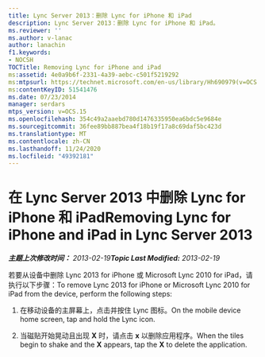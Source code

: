 ```yaml
---
title: Lync Server 2013：删除 Lync for iPhone 和 iPad
description: Lync Server 2013：删除 Lync for iPhone 和 iPad。
ms.reviewer: ''
ms.author: v-lanac
author: lanachin
f1.keywords:
- NOCSH
TOCTitle: Removing Lync for iPhone and iPad
ms:assetid: 4e0a9b6f-2331-4a39-aebc-c501f5219292
ms:mtpsurl: https://technet.microsoft.com/en-us/library/Hh690979(v=OCS.15)
ms:contentKeyID: 51541476
ms.date: 07/23/2014
manager: serdars
mtps_version: v=OCS.15
ms.openlocfilehash: 354c49a2aaebd780d1476335950ea6bdc5e9684e
ms.sourcegitcommit: 36fee89bb887bea4f18b19f17a8c69daf5bc423d
ms.translationtype: MT
ms.contentlocale: zh-CN
ms.lasthandoff: 11/24/2020
ms.locfileid: "49392181"
---
```

# <a name="removing-lync-for-iphone-and-ipad-in-lync-server-2013"></a><span data-ttu-id="8f2e6-103">在 Lync Server 2013 中删除 Lync for iPhone 和 iPad</span><span class="sxs-lookup"><span data-stu-id="8f2e6-103">Removing Lync for iPhone and iPad in Lync Server 2013</span></span>

<div data-xmlns="http://www.w3.org/1999/xhtml">

<div class="topic" data-xmlns="http://www.w3.org/1999/xhtml" data-msxsl="urn:schemas-microsoft-com:xslt" data-cs="https://msdn.microsoft.com/">

<div data-asp="https://msdn2.microsoft.com/asp">



</div>

<div id="mainSection">

<div id="mainBody"><span data-ttu-id="8f2e6-104">

<span> </span></span><span class="sxs-lookup"><span data-stu-id="8f2e6-104">

<span> </span></span></span>

<span data-ttu-id="8f2e6-105">_**主题上次修改时间：** 2013-02-19_</span><span class="sxs-lookup"><span data-stu-id="8f2e6-105">_**Topic Last Modified:** 2013-02-19_</span></span>

<span data-ttu-id="8f2e6-106">若要从设备中删除 Lync 2013 for iPhone 或 Microsoft Lync 2010 for iPad，请执行以下步骤：</span><span class="sxs-lookup"><span data-stu-id="8f2e6-106">To remove Lync 2013 for iPhone or Microsoft Lync 2010 for iPad from the device, perform the following steps:</span></span>

1.  <span data-ttu-id="8f2e6-107">在移动设备的主屏幕上，点击并按住 Lync 图标。</span><span class="sxs-lookup"><span data-stu-id="8f2e6-107">On the mobile device home screen, tap and hold the Lync icon.</span></span>

2.  <span data-ttu-id="8f2e6-108">当磁贴开始晃动且出现 **X** 时，请点击 **x** 以删除应用程序。</span><span class="sxs-lookup"><span data-stu-id="8f2e6-108">When the tiles begin to shake and the **X** appears, tap the **X** to delete the application.</span></span>

<span data-ttu-id="8f2e6-109"></div>

<span> </span>

</div>

</div>

</span><span class="sxs-lookup"><span data-stu-id="8f2e6-109"></div>

<span> </span>

</div>

</div>

</span></span></div>

